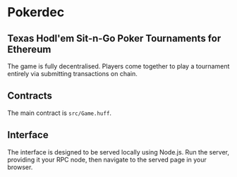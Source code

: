 # Pokerdec
## Texas Hodl'em Sit-n-Go Poker Tournaments for Ethereum

The game is fully decentralised. Players come together to play a tournament
entirely via submitting transactions on chain.

## Contracts

The main contract is `src/Game.huff`.

## Interface

The interface is designed to be served locally using Node.js. Run the server,
providing it your RPC node, then navigate to the served page in your browser.
